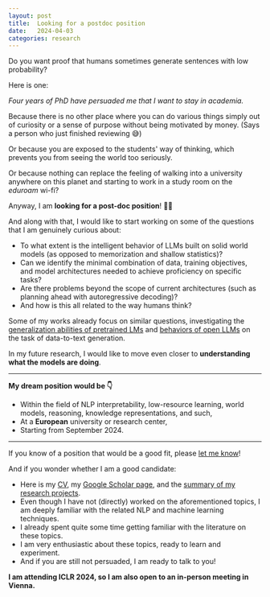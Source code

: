 ```yaml
---
layout: post
title:  Looking for a postdoc position
date:   2024-04-03
categories: research
---
```


Do you want proof that humans sometimes generate sentences with low probability? 

Here is one: 

*Four years of PhD have persuaded me that I want to stay in academia.*

<!-- To me, universities are the only working environment that makes me feel good. -->

Because there is no other place where you can do various things simply out of curiosity or a sense of purpose without being motivated by money. (Says a person who just finished reviewing 😅)

Or because you are exposed to the students' way of thinking, which prevents you from seeing the world too seriously.

Or because nothing can replace the feeling of walking into a university anywhere on this planet and starting to work in a study room on the *eduroam* wi-fi?


Anyway, I am **looking for a post-doc position**! 👨‍🎓

And along with that, I would like to start working on some of the questions that I am genuinely curious about:

- To what extent is the intelligent behavior of LLMs built on solid world models (as opposed to memorization and shallow statistics)?
- Can we identify the minimal combination of data, training objectives, and model architectures needed to achieve proficiency on specific tasks?
- Are there problems beyond the scope of current architectures (such as planning ahead with autoregressive decoding)?
- And how is this all related to the way humans think? 

Some of my works already focus on similar questions, investigating the [generalization abilities of pretrained LMs](https://aclanthology.org/2023.eacl-main.176/) and [behaviors of open LLMs](https://arxiv.org/abs/2401.10186) on the task of data-to-text generation. 

In my future research, I would like to move even closer to **understanding what the models are doing**.


---
**My dream position would be 👇️**

- Within the field of NLP interpretability, low-resource learning, world models, reasoning, knowledge representations, and such,
- At a **European** university or research center,
- Starting from September 2024.
  
---


If you know of a position that would be a good fit, please [let me know](mailto:kasner@ufal.mff.cuni.cz)! 


And if you wonder whether I am a good candidate:
- Here is my [CV](/assets/cv/cv.pdf), my [Google Scholar page](https://scholar.google.cz/citations?user=6NnuRB8AAAAJ&hl=cs), and the [summary of my research projects](/research).
- Even though I have not (directly) worked on the aforementioned topics, I am deeply familiar with the related NLP and machine learning techniques.
- I already spent quite some time getting familiar with the literature on these topics.
- I am very enthusiastic about these topics, ready to learn and experiment.
- And if you are still not persuaded, I am ready to talk to you!

**I am attending ICLR 2024, so I am also open to an in-person meeting in Vienna.**